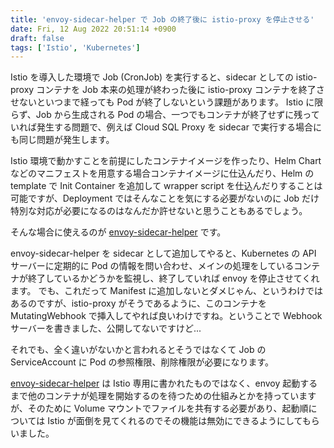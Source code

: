```yaml
---
title: 'envoy-sidecar-helper で Job の終了後に istio-proxy を停止させる'
date: Fri, 12 Aug 2022 20:51:14 +0900
draft: false
tags: ['Istio', 'Kubernetes']
---
```


Istio を導入した環境で Job (CronJob) を実行すると、sidecar としての istio-proxy コンテナを Job 本来の処理が終わった後に istio-proxy コンテナを終了させないといつまで経っても Pod が終了しないという課題があります。 Istio に限らず、Job から生成される Pod の場合、一つでもコンテナが終了せずに残っていれば発生する問題で、例えば Cloud SQL Proxy を sidecar で実行する場合にも同じ問題が発生します。

Istio 環境で動かすことを前提にしたコンテナイメージを作ったり、Helm Chart などのマニフェストを用意する場合コンテナイメージに仕込んだり、Helm の template で Init Container を追加して wrapper script を仕込んだりすることは可能ですが、Deployment ではそんなことを気にする必要がないのに Job だけ特別な対応が必要になるのはなんだか許せないと思うこともあるでしょう。

そんな場合に使えるのが [envoy-sidecar-helper](https://github.com/maksim-paskal/envoy-sidecar-helper) です。

envoy-sidecar-helper を sidecar として追加してやると、Kubernetes の API サーバーに定期的に Pod の情報を問い合わせ、メインの処理をしているコンテナが終了しているかどうかを監視し、終了していれば envoy を停止させてくれます。 でも、これだって Manifest に追加しないとダメじゃん、というわけではあるのですが、istio-proxy がそうであるように、このコンテナを MutatingWebhook で挿入してやれば良いわけですね。ということで Webhook サーバーを書きました、公開してないですけど...

それでも、全く違いがないかと言われるとそうではなくて Job の ServiceAccount に Pod の参照権限、削除権限が必要になります。

[envoy-sidecar-helper](https://github.com/maksim-paskal/envoy-sidecar-helper) は Istio 専用に書かれたものではなく、envoy 起動するまで他のコンテナが処理を開始するのを待つための仕組みとかを持っていますが、そのために Volume マウントでファイルを共有する必要があり、起動順については Istio が面倒を見てくれるのでその機能は無効にできるようにしてもらいました。
